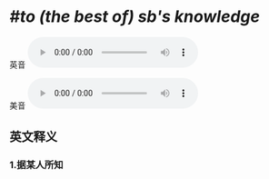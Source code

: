 # ***\#to (the best of) sb's knowledge*** 
英音
<audio src="./media/to (the best of) sb's knowledge1_AAC.aac" controls="controls"></audio>

美音
<audio src="./media/to (the best of) sb's knowledge2_AAC.aac" controls="controls"></audio>



  

英文释义
---
### 1.**据某人所知**  


